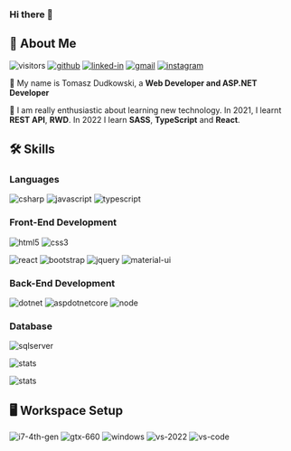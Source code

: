 ### Hi there 👋

<!--
**tomaszdudkowski/tomaszdudkowski** is a ✨ _special_ ✨ repository because its `README.md` (this file) appears on your GitHub profile.

Here are some ideas to get you started:

- 🔭 I’m currently working on ...
- 🌱 I’m currently learning ...
- 👯 I’m looking to collaborate on ...
- 🤔 I’m looking for help with ...
- 💬 Ask me about ...
- 📫 How to reach me: ...
- 😄 Pronouns: ...
- ⚡ Fun fact: ...
-->

## 🚀 About Me
![visitors](https://visitor-badge.glitch.me/badge?page_id=tomaszdudkowski)
[![github](https://img.shields.io/badge/GitHub-100000?style=for-the-badge&logo=github&logoColor=white)](https://github.com/tomaszdudkowski)
[![linked-in](https://img.shields.io/badge/Linked_In-0077B5?style=for-the-badge&logo=LinkedIn&logoColor=white)](https://www.linkedin.com/in/tomasz-dudkowski-630736b2/)
[![gmail](https://img.shields.io/badge/Gmail-D14836?style=for-the-badge&logo=Gmail&logoColor=white)](mailto:tomaszszd@gmail.com)
[![instagram](https://img.shields.io/badge/Instagram-E4405F?style=for-the-badge&logo=instagram&logoColor=white)](https://www.instagram.com/dudkowski.photography/)

🔭 My name is Tomasz Dudkowski, a **Web Developer and ASP.NET Developer**

🌱 I am really enthusiastic about learning new technology. In 2021, I learnt **REST API**, **RWD**. In 2022 I learn **SASS**, **TypeScript** and **React**.

## 🛠️ Skills
### Languages

![csharp](https://img.shields.io/badge/C%23-239120?style=for-the-badge&logo=c-sharp&logoColor=white)
![javascript](https://img.shields.io/badge/JavaScript-323330?style=for-the-badge&logo=javascript&logoColor=F7DF1E)
![typescript](https://img.shields.io/badge/TypeScript-007ACC?style=for-the-badge&logo=typescript&logoColor=white)

### Front-End Development

![html5](https://img.shields.io/badge/HTML5-E34F26?style=for-the-badge&logo=html5&logoColor=white)
![css3](https://img.shields.io/badge/CSS3-1572B6?style=for-the-badge&logo=css3&logoColor=white)
<!--![angular](https://img.shields.io/badge/Angular-DD0031?style=for-the-badge&logo=angular&logoColor=white)-->
![react](https://img.shields.io/badge/-React-61DAFB?logo=react&logoColor=white&style=for-the-badge)
![bootstrap](https://img.shields.io/badge/Bootstrap-563D7C?style=for-the-badge&logo=bootstrap&logoColor=white)
![jquery](https://img.shields.io/badge/jQuery-0769AD?style=for-the-badge&logo=jquery&logoColor=white)
![material-ui](https://img.shields.io/badge/Material_UI-0081CB?style=for-the-badge&logo=material-ui&logoColor=white)

### Back-End Development

![dotnet](https://img.shields.io/badge/.NET-5C2D91?style=for-the-badge&logo=.net&logoColor=white)
![aspdotnetcore](https://img.shields.io/badge/ASP.NET-5C2D91?style=for-the-badge&logo=asp.net&logoColor=white)
![node](https://img.shields.io/badge/Node.js-339933?style=for-the-badge&logo=node-dot-js&logoColor=white)

### Database

![sqlserver](https://img.shields.io/badge/Microsoft_SQL_Server-CC2927?style=for-the-badge&logo=microsoft-sql-server&logoColor=white)

![stats](https://github-readme-stats.vercel.app/api/top-langs/?username=tomaszdudkowski&theme=blue-green)

![stats](	https://github-readme-stats.vercel.app/api?username=tomaszdudkowski&theme=blue-green)

## 🖥️ Workspace Setup

![i7-4th-gen](https://img.shields.io/badge/Intel-Core_i7_4th-0071C5?style=for-the-badge&logo=intel&logoColor=white)
![gtx-660](https://img.shields.io/badge/NVIDIA-GTX_660-76B900?style=for-the-badge&logo=nvidia&logoColor=white)
![windows](https://img.shields.io/badge/Windows_10-0078D6?style=for-the-badge&logo=windows&logoColor=white)
![vs-2022](https://img.shields.io/badge/Visual_Studio-2022-007ACC?style=for-the-badge&logo=Visual-Studio&logoColor=white)
![vs-code](https://img.shields.io/badge/Visual_Studio-Code-007ACC?style=for-the-badge&logo=Visual-Studio-Code&logoColor=white)

